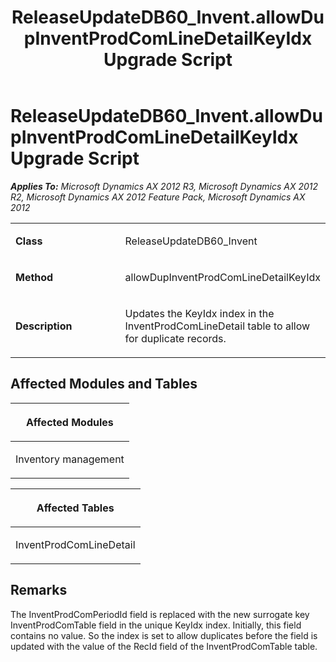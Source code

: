 ﻿---
title: ReleaseUpdateDB60_Invent.allowDupInventProdComLineDetailKeyIdx Upgrade Script
TOCTitle: ReleaseUpdateDB60_Invent.allowDupInventProdComLineDetailKeyIdx Upgrade Script
ms:assetid: 25f2d232-9cd6-f8ec-3201-d846d9200d43
ms:mtpsurl: https://msdn.microsoft.com/en-us/library/JJ685039(v=AX.60)
ms:contentKeyID: 49707239
ms.date: 05/18/2015
mtps_version: v=AX.60
---

# ReleaseUpdateDB60\_Invent.allowDupInventProdComLineDetailKeyIdx Upgrade Script 


_**Applies To:** Microsoft Dynamics AX 2012 R3, Microsoft Dynamics AX 2012 R2, Microsoft Dynamics AX 2012 Feature Pack, Microsoft Dynamics AX 2012_

<table>
<colgroup>
<col style="width: 50%" />
<col style="width: 50%" />
</colgroup>
<tbody>
<tr class="odd">
<td><p><strong>Class</strong></p></td>
<td><p>ReleaseUpdateDB60_Invent</p></td>
</tr>
<tr class="even">
<td><p><strong>Method</strong></p></td>
<td><p>allowDupInventProdComLineDetailKeyIdx</p></td>
</tr>
<tr class="odd">
<td><p><strong>Description</strong></p></td>
<td><p>Updates the KeyIdx index in the InventProdComLineDetail table to allow for duplicate records.</p></td>
</tr>
</tbody>
</table>


## Affected Modules and Tables

<table>
<colgroup>
<col style="width: 100%" />
</colgroup>
<thead>
<tr class="header">
<th><p>Affected Modules</p></th>
</tr>
</thead>
<tbody>
<tr class="odd">
<td><p>Inventory management</p></td>
</tr>
</tbody>
</table>


<table>
<colgroup>
<col style="width: 100%" />
</colgroup>
<thead>
<tr class="header">
<th><p>Affected Tables</p></th>
</tr>
</thead>
<tbody>
<tr class="odd">
<td><p>InventProdComLineDetail</p></td>
</tr>
</tbody>
</table>


## Remarks

The InventProdComPeriodId field is replaced with the new surrogate key InventProdComTable field in the unique KeyIdx index. Initially, this field contains no value. So the index is set to allow duplicates before the field is updated with the value of the RecId field of the InventProdComTable table.

  


